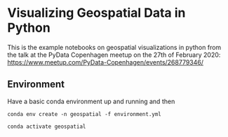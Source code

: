 # Visualizing Geospatial Data in Python

This is the example notebooks on geospatial visualizations in python from the talk at the PyData Copenhagen meetup on the
27th of February 2020: https://www.meetup.com/PyData-Copenhagen/events/268779346/


## Environment
Have a basic conda environment up and running and then 
```
conda env create -n geospatial -f environment.yml
```

```
conda activate geospatial
```


